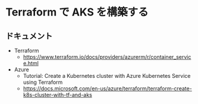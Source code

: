# Terraform で AKS を構築する

## ドキュメント

+ Terraform
  + https://www.terraform.io/docs/providers/azurerm/r/container_service.html
+ Azure
  + Tutorial: Create a Kubernetes cluster with Azure Kubernetes Service using Terraform
  + https://docs.microsoft.com/en-us/azure/terraform/terraform-create-k8s-cluster-with-tf-and-aks
